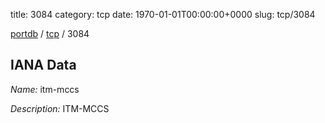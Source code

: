 title: 3084
category: tcp
date: 1970-01-01T00:00:00+0000
slug: tcp/3084

[portdb](/) / [tcp](/category/tcp.html) / 3084


## IANA Data

_Name:_ itm-mccs

_Description:_ ITM-MCCS

